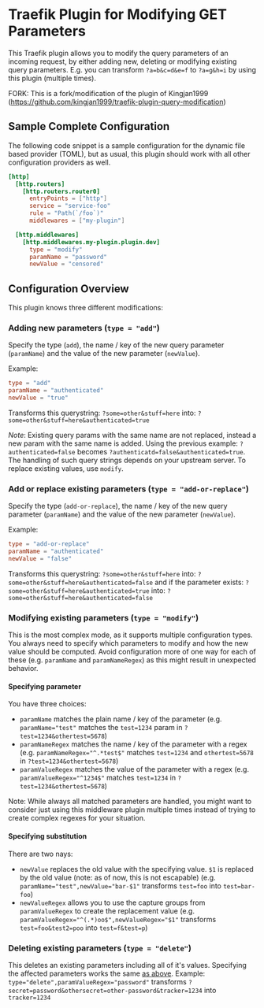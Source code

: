 # Traefik Plugin for Modifying GET Parameters

This Traefik plugin allows you to modify the query parameters of an incoming request, by either adding new, deleting or modifying existing query parameters.
E.g. you can transform `?a=b&c=d&e=f` to `?a=g&h=i` by using this plugin (multiple times).

FORK: 
This is a fork/modification of the plugin of Kingjan1999 (https://github.com/kingjan1999/traefik-plugin-query-modification)

## Sample Complete Configuration

The following code snippet is a sample configuration for the dynamic file based provider (TOML), but as usual, this plugin should work with all other configuration providers as well.

```toml
[http]
  [http.routers]
    [http.routers.router0]
      entryPoints = ["http"]
      service = "service-foo"
      rule = "Path(`/foo`)"
      middlewares = ["my-plugin"]

  [http.middlewares]
    [http.middlewares.my-plugin.plugin.dev]
      type = "modify"
      paramName = "password"
      newValue = "censored"
```

## Configuration Overview

This plugin knows three different modifications:

### Adding new parameters (`type = "add"`)

Specify the type (`add`), the name / key of the new query parameter (`paramName`) and the value of the new parameter (`newValue`).

Example: 
```toml
type = "add"
paramName = "authenticated"
newValue = "true"
```

Transforms this querystring: `?some=other&stuff=here` into: `?some=other&stuff=here&authenticated=true`

*Note*: Existing query params with the same name are not replaced, instead a new param with the same name is added. Using the previous example:
`?authenticated=false` becomes `?authenticatd=false&authenticated=true`. The handling of such query strings depends on your upstream server. To replace existing values, use `modify`.

### Add or replace existing parameters (`type = "add-or-replace"`)

Specify the type (`add-or-replace`), the name / key of the new query parameter (`paramName`) and the value of the new parameter (`newValue`).

Example:
```toml
type = "add-or-replace"
paramName = "authenticated"
newValue = "false"
```
Transforms this querystring: `?some=other&stuff=here` into: `?some=other&stuff=here&authenticated=false`
and if the parameter exists: `?some=other&stuff=here&authenticated=true` into: `?some=other&stuff=here&authenticated=false`


### Modifying existing parameters (`type = "modify"`)

This is the most complex mode, as it supports multiple configuration types. You always need to specify which parameters to modify and how the new value should be computed. Avoid configuration more of one way for each of these (e.g. `paramName` and `paramNameRegex`) as this might result in unexpected behavior.

#### Specifying parameter

You have three choices:

- `paramName` matches the plain name / key of the parameter (e.g. `paramName="test"` matches the `test=1234` param in `?test=1234&othertest=5678`)
- `paramNameRegex` matches the name / key of the parameter with a regex (e.g. `paramNameRegex="^.*test$"` matches `test=1234` and `othertest=5678` in `?test=1234&othertest=5678`)
- `paramValueRegex` matches the value of the parameter with a regex (e.g. `paramValueRegex="^1234$"` matches `test=1234` in `?test=1234&othertest=5678`)

Note: While always all matched parameters are handled, you might want to consider just using this middleware plugin multiple times instead of trying to create complex regexes for your situation.

#### Specifying substitution

There are two nays:

- `newValue` replaces the old value with the specifying value. `$1` is replaced by the old value (note: as of now, this is not escapable) (e.g. `paramName="test",newValue="bar-$1"` transforms `test=foo` into `test=bar-foo`)
- `newValueRegex` allows you to use the capture groups from `paramValueRegex` to create the replacement value (e.g. `paramValueRegex="^(.*)oo$",newValueRegex="$1"` transforms `test=foo&test2=poo` into `test=f&test=p`)


### Deleting existing parameters (`type = "delete"`)

This deletes an existing parameters including all of it's values. Specifying the affected parameters works the same [as above](https://github.com/kingjan1999/traefik-plugin-query-modification#specifying-parameter).
Example: `type="delete",paramValueRegex="password"` transforms `?secret=password&othersecret=other-password&tracker=1234` into `tracker=1234`
